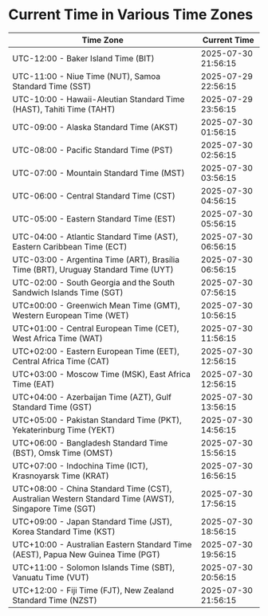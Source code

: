 # Current Time in Various Time Zones

| Time Zone | Current Time |
|-----------|--------------|
| UTC-12:00 - Baker Island Time (BIT) | 2025-07-30 21:56:15 |
| UTC-11:00 - Niue Time (NUT), Samoa Standard Time (SST) | 2025-07-29 22:56:15 |
| UTC-10:00 - Hawaii-Aleutian Standard Time (HAST), Tahiti Time (TAHT) | 2025-07-29 23:56:15 |
| UTC-09:00 - Alaska Standard Time (AKST) | 2025-07-30 01:56:15 |
| UTC-08:00 - Pacific Standard Time (PST) | 2025-07-30 02:56:15 |
| UTC-07:00 - Mountain Standard Time (MST) | 2025-07-30 03:56:15 |
| UTC-06:00 - Central Standard Time (CST) | 2025-07-30 04:56:15 |
| UTC-05:00 - Eastern Standard Time (EST) | 2025-07-30 05:56:15 |
| UTC-04:00 - Atlantic Standard Time (AST), Eastern Caribbean Time (ECT) | 2025-07-30 06:56:15 |
| UTC-03:00 - Argentina Time (ART), Brasília Time (BRT), Uruguay Standard Time (UYT) | 2025-07-30 06:56:15 |
| UTC-02:00 - South Georgia and the South Sandwich Islands Time (SGT) | 2025-07-30 07:56:15 |
| UTC±00:00 - Greenwich Mean Time (GMT), Western European Time (WET) | 2025-07-30 10:56:15 |
| UTC+01:00 - Central European Time (CET), West Africa Time (WAT) | 2025-07-30 11:56:15 |
| UTC+02:00 - Eastern European Time (EET), Central Africa Time (CAT) | 2025-07-30 12:56:15 |
| UTC+03:00 - Moscow Time (MSK), East Africa Time (EAT) | 2025-07-30 12:56:15 |
| UTC+04:00 - Azerbaijan Time (AZT), Gulf Standard Time (GST) | 2025-07-30 13:56:15 |
| UTC+05:00 - Pakistan Standard Time (PKT), Yekaterinburg Time (YEKT) | 2025-07-30 14:56:15 |
| UTC+06:00 - Bangladesh Standard Time (BST), Omsk Time (OMST) | 2025-07-30 15:56:15 |
| UTC+07:00 - Indochina Time (ICT), Krasnoyarsk Time (KRAT) | 2025-07-30 16:56:15 |
| UTC+08:00 - China Standard Time (CST), Australian Western Standard Time (AWST), Singapore Time (SGT) | 2025-07-30 17:56:15 |
| UTC+09:00 - Japan Standard Time (JST), Korea Standard Time (KST) | 2025-07-30 18:56:15 |
| UTC+10:00 - Australian Eastern Standard Time (AEST), Papua New Guinea Time (PGT) | 2025-07-30 19:56:15 |
| UTC+11:00 - Solomon Islands Time (SBT), Vanuatu Time (VUT) | 2025-07-30 20:56:15 |
| UTC+12:00 - Fiji Time (FJT), New Zealand Standard Time (NZST) | 2025-07-30 21:56:15 |
